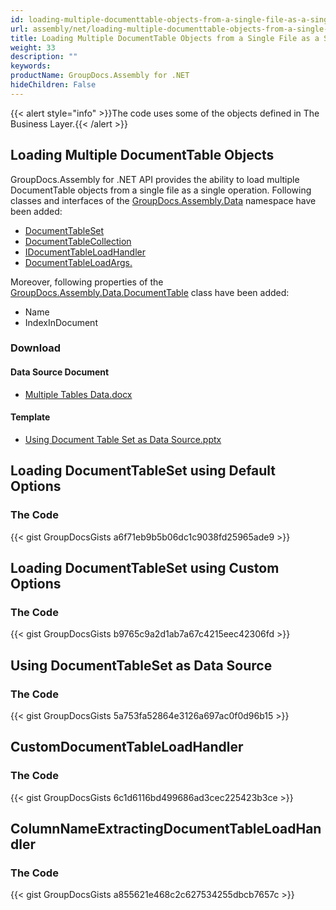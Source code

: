 ```yaml
---
id: loading-multiple-documenttable-objects-from-a-single-file-as-a-single-operation
url: assembly/net/loading-multiple-documenttable-objects-from-a-single-file-as-a-single-operation
title: Loading Multiple DocumentTable Objects from a Single File as a Single Operation
weight: 33
description: ""
keywords: 
productName: GroupDocs.Assembly for .NET
hideChildren: False
---
```

{{< alert style="info" >}}The code uses some of the objects defined in The Business Layer.{{< /alert >}}

## Loading Multiple DocumentTable Objects

GroupDocs.Assembly for .NET API provides the ability to load multiple DocumentTable objects from a single file as a single operation. Following classes and interfaces of the [GroupDocs.Assembly.Data](https://apireference.groupdocs.com/net/assembly/groupdocs.assembly.data/) namespace have been added:

*   [DocumentTableSet](https://apireference.groupdocs.com/net/assembly/groupdocs.assembly.data/documenttableset)
*   [DocumentTableCollection](https://apireference.groupdocs.com/net/assembly/groupdocs.assembly.data/documenttablecollection)
*   [IDocumentTableLoadHandler](https://apireference.groupdocs.com/net/assembly/groupdocs.assembly.data/idocumenttableloadhandler)
*   [DocumentTableLoadArgs.](https://apireference.groupdocs.com/net/assembly/groupdocs.assembly.data/documenttableloadargs)

Moreover, following properties of the [GroupDocs.Assembly.Data.DocumentTable](https://apireference.groupdocs.com/net/assembly/groupdocs.assembly.data/documenttable) class have been added:

*   Name
*   IndexInDocument

### Download

#### Data Source Document

*   [Multiple Tables Data.docx](https://github.com/groupdocs-assembly/GroupDocs.Assembly-for-.NET/blob/master/Examples/Data/Data%20Sources/Word%20DataSource/Multiple%20Tables%20Data.docx?raw=true)

#### Template

*   [Using Document Table Set as Data Source.pptx](https://github.com/groupdocs-assembly/GroupDocs.Assembly-for-.NET/blob/master/Examples/Data/Source/Presentation%20Templates/Using%20Document%20Table%20Set%20as%20Data%20Source.pptx?raw=true)

## Loading DocumentTableSet using Default Options

### The Code

{{< gist GroupDocsGists a6f71eb9b5b06dc1c9038fd25965ade9 >}}



## Loading DocumentTableSet using Custom Options

### The Code

{{< gist GroupDocsGists b9765c9a2d1ab7a67c4215eec42306fd >}}



## Using DocumentTableSet as Data Source

### The Code

{{< gist GroupDocsGists 5a753fa52864e3126a697ac0f0d96b15 >}}



## CustomDocumentTableLoadHandler

### The Code

{{< gist GroupDocsGists 6c1d6116bd499686ad3cec225423b3ce >}}



## ColumnNameExtractingDocumentTableLoadHandler

### The Code

{{< gist GroupDocsGists a855621e468c2c627534255dbcb7657c >}}


